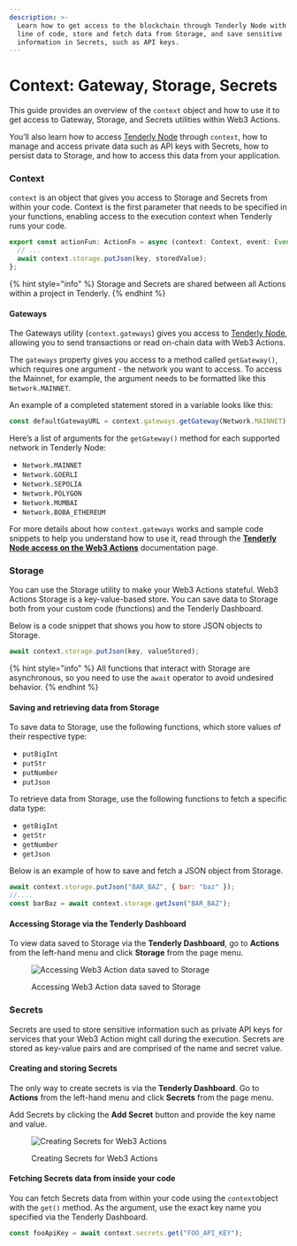 ```yaml
---
description: >-
  Learn how to get access to the blockchain through Tenderly Node with a single
  line of code, store and fetch data from Storage, and save sensitive
  information in Secrets, such as API keys.
---
```


# Context: Gateway, Storage, Secrets

This guide provides an overview of the `context` object and how to use it to get access to Gateway, Storage, and Secrets utilities within Web3 Actions.

You’ll also learn how to access [Tenderly Node](https://docs.tenderly.co/web3-gateway/quickstart-query-blockchain) through `context`, how to manage and access private data such as API keys with Secrets, how to persist data to Storage, and how to access this data from your application.

### Context

`context` is an object that gives you access to Storage and Secrets from within your code. Context is the first parameter that needs to be specified in your functions, enabling access to the execution context when Tenderly runs your code.

```typescript
export const actionFun: ActionFn = async (context: Context, event: Event) => {
  // ...
  await context.storage.putJson(key, storedValue);
};
```

{% hint style="info" %}
Storage and Secrets are shared between all Actions within a project in Tenderly.
{% endhint %}

#### Gateways

The Gateways utility (`context.gateways`) gives you access to [Tenderly Node](broken-reference), allowing you to send transactions or read on-chain data with Web3 Actions.

The `gateways` property gives you access to a method called `getGateway()`, which requires one argument - the network you want to access. To access the Mainnet, for example, the argument needs to be formatted like this `Network.MAINNET`.

An example of a completed statement stored in a variable looks like this:

```jsx
const defaultGatewayURL = context.gateways.getGateway(Network.MAINNET)
```

Here’s a list of arguments for the `getGateway()` method for each supported network in Tenderly Node:

* `Network.MAINNET`
* `Network.GOERLI`
* `Network.SEPOLIA`
* `Network.POLYGON`
* `Network.MUMBAI`
* `Network.BOBA_ETHEREUM`

For more details about how `context.gateways` works and sample code snippets to help you understand how to use it, read through the [**Tenderly Node access on the Web3 Actions**](web3-gateway-access.md) documentation page.

### Storage

You can use the Storage utility to make your Web3 Actions stateful. Web3 Actions Storage is a key-value-based store. You can save data to Storage both from your custom code (functions) and the Tenderly Dashboard.

Below is a code snippet that shows you how to store JSON objects to Storage.

```javascript
await context.storage.putJson(key, valueStored);
```

{% hint style="info" %}
All functions that interact with Storage are asynchronous, so you need to use the `await` operator to avoid undesired behavior.
{% endhint %}

#### Saving and retrieving data from Storage

To save data to Storage, use the following functions, which store values of their respective type:

* `putBigInt`
* `putStr`
* `putNumber`
* `putJson`

To retrieve data from Storage, use the following functions to fetch a specific data type:

* `getBigInt`
* `getStr`
* `getNumber`
* `getJson`

Below is an example of how to save and fetch a JSON object from Storage.

```javascript
await context.storage.putJson("BAR_BAZ", { bar: "baz" });
//....
const barBaz = await context.storage.getJson("BAR_BAZ");
```

#### Accessing Storage via the Tenderly Dashboard

To view data saved to Storage via the **Tenderly Dashboard**, go to **Actions** from the left-hand menu and click **Storage** from the page menu.

<figure><img src="../../.gitbook/assets/Screenshot_2022-08-11_at_10.49.17.png" alt="Accessing Web3 Action data saved to Storage"><figcaption><p>Accessing Web3 Action data saved to Storage</p></figcaption></figure>

### Secrets

Secrets are used to store sensitive information such as private API keys for services that your Web3 Action might call during the execution. Secrets are stored as key-value pairs and are comprised of the name and secret value.

#### Creating and storing Secrets

The only way to create secrets is via the **Tenderly Dashboard**. Go to **Actions** from the left-hand menu and click **Secrets** from the page menu.

Add Secrets by clicking the **Add Secret** button and provide the key name and value.

<figure><img src="../../.gitbook/assets/Screenshot_2022-08-11_at_10.57.17.png" alt="Creating Secrets for Web3 Actions"><figcaption><p>Creating Secrets for Web3 Actions</p></figcaption></figure>

#### Fetching Secrets data from inside your code

You can fetch Secrets data from within your code using the `context`object with the `get()` method. As the argument, use the exact key name you specified via the Tenderly Dashboard.

```javascript
const fooApiKey = await context.secrets.get("FOO_API_KEY");
```
